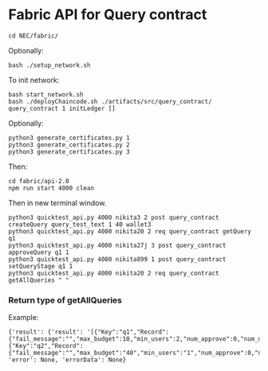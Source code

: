 # Fabric API for Query contract

```
cd NEC/fabric/
```

Optionally:
```
bash ./setup_network.sh
```

To init network:
```
bash start_network.sh
bash ./deployChaincode.sh ./artifacts/src/query_contract/ query_contract 1 initLedger []

```

Optionally:
```
python3 generate_certificates.py 1
python3 generate_certificates.py 2
python3 generate_certificates.py 3
```

Then:
```
cd fabric/api-2.0
npm run start 4000 clean
```

Then in new terminal window.
```
python3 quicktest_api.py 4000 nikita3 2 post query_contract createQuery query_test_text 1 40 wallet3
python3 quicktest_api.py 4000 nikita20 2 req query_contract getQuery q1
python3 quicktest_api.py 4000 nikita27j 3 post query_contract approveQuery q1 1
python3 quicktest_api.py 4000 nikita899 1 post query_contract setQueryStage q1 1
python3 quicktest_api.py 4000 nikita20 2 req query_contract getAllQueries " "
```


### Return type of getAllQueries
Example:
```
{'result': {'result': '[{"Key":"q1","Record":{"fail_message":"","max_budget":10,"min_users":2,"num_approve":0,"num_disapprove":0,"num_majority":1,"query_as_text":"ALL","query_id":"q1","stage":1,"wallet_id":"w1"}},{"Key":"q2","Record":{"fail_message":"","max_budget":"40","min_users":"1","num_approve":0,"num_disapprove":0,"num_majority":1,"query_as_text":"query_test_text","query_id":"q2","stage":1,"wallet_id":"wallet3"}}]'}, 'error': None, 'errorData': None}
```
